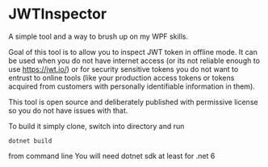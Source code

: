 # JWTInspector

A simple tool and a way to brush up on my WPF skills.

Goal of this tool is to allow you to inspect JWT token in offline mode. It can be used when you do not have internet access (or its not reliable enough to use https://jwt.io/) or for security sensitive tokens you do not want to entrust to online tools (like your production access tokens or tokens acquired from customers with personally identifiable information in them).

This tool is open source and deliberately published with permissive license so you do not have issues with that.

To build it simply clone, switch into directory and run
```Shell
dotnet build
```
from command line
You will need dotnet sdk at least for .net 6